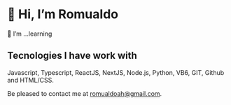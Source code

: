 # 👋 Hi, I’m Romualdo

🌱 I’m ...learning

## Tecnologies I have work with

 Javascript, Typescript, ReactJS, NextJS, Node.js, Python, VB6, GIT, Github and HTML/CSS.

Be pleased to contact me at romualdoah@gmail.com.
